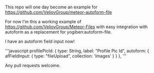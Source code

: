 This repo will one day become an example for https://github.com/VeliovGroup/meteor-autoform-file

For now I'm this a working example of https://github.com/VeliovGroup/Meteor-Files with easy integration with autoform as a replacement for yogiben:autoform-file.

I have an autoform field input now!

'''javascript
profilePicId: {
		type: String,
		label: "Profile Pic Id",
		autoform: {
			afFieldInput: {
				type: "fileUpload",
				collection: 'Images'
			}
		}
	},
'''

Any pull requests welcome.